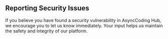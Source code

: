 ## Reporting Security Issues
If you believe you have found a security vulnerability in AsyncCoding Hub, we encourage you to let us know immediately. Your input helps us maintain the safety and integrity of our platform.

